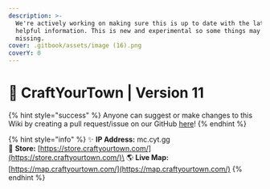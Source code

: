 ```yaml
---
description: >-
  We're actively working on making sure this is up to date with the latest and
  helpful information. This is new and experimental so some things may be
  missing.
cover: .gitbook/assets/image (16).png
coverY: 0
---
```


# 🌆 CraftYourTown | Version 11

{% hint style="success" %}
Anyone can suggest or make changes to this Wiki by creating a pull request/issue on our GitHub [here](https://github.com/CraftYourTown/cyt-wiki)!
{% endhint %}

{% hint style="info" %}
✨ **IP Address:** mc.cyt.gg\
🌠 **Store:** [https://store.craftyourtown.com/](https://store.craftyourtown.com/)\
🌎 **Live Map:** [https://map.craftyourtown.com/](https://map.craftyourtown.com/)
{% endhint %}
